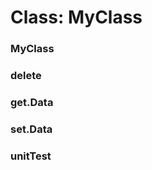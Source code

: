 # Class: MyClass



    
      
### MyClass




    
### delete




    
### get.Data




    
### set.Data




    
### unitTest




    
